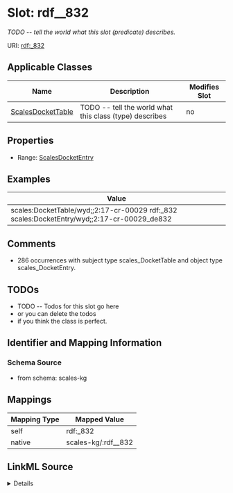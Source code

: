 

# Slot: rdf__832


_TODO -- tell the world what this slot (predicate) describes._





URI: [rdf:_832](http://www.w3.org/1999/02/22-rdf-syntax-ns#_832)



<!-- no inheritance hierarchy -->





## Applicable Classes

| Name | Description | Modifies Slot |
| --- | --- | --- |
| [ScalesDocketTable](../classes/ScalesDocketTable.md) | TODO -- tell the world what this class (type) describes |  no  |







## Properties

* Range: [ScalesDocketEntry](../classes/ScalesDocketEntry.md)






## Examples

| Value |
| --- |
| scales:DocketTable/wyd;;2:17-cr-00029 rdf:_832 scales:DocketEntry/wyd;;2:17-cr-00029_de832 |

## Comments

* 286 occurrences with subject type scales_DocketTable and object type scales_DocketEntry.

## TODOs

* TODO -- Todos for this slot go here
* or you can delete the todos
* if you think the class is perfect.

## Identifier and Mapping Information







### Schema Source


* from schema: scales-kg




## Mappings

| Mapping Type | Mapped Value |
| ---  | ---  |
| self | rdf:_832 |
| native | scales-kg/:rdf__832 |




## LinkML Source

<details>
```yaml
name: rdf__832
description: TODO -- tell the world what this slot (predicate) describes.
todos:
- TODO -- Todos for this slot go here
- or you can delete the todos
- if you think the class is perfect.
comments:
- 286 occurrences with subject type scales_DocketTable and object type scales_DocketEntry.
examples:
- value: scales:DocketTable/wyd;;2:17-cr-00029 rdf:_832 scales:DocketEntry/wyd;;2:17-cr-00029_de832
from_schema: scales-kg
rank: 1000
slot_uri: rdf:_832
alias: rdf__832
domain_of:
- scales_DocketTable
range: scales_DocketEntry

```
</details>